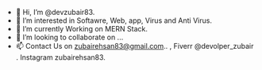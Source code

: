 - 👋 Hi, I’m @devzubair83.
- 👀 I’m interested in Softawre, Web, app, Virus and Anti Virus.
- 🌱 I’m currently Working on MERN Stack.
- 💞️ I’m looking to collaborate on ...
- 📫 Contact Us on zubairehsan83@gmail.com.. , Fiverr @devolper_zubair . Instagram zubairehsan83.
